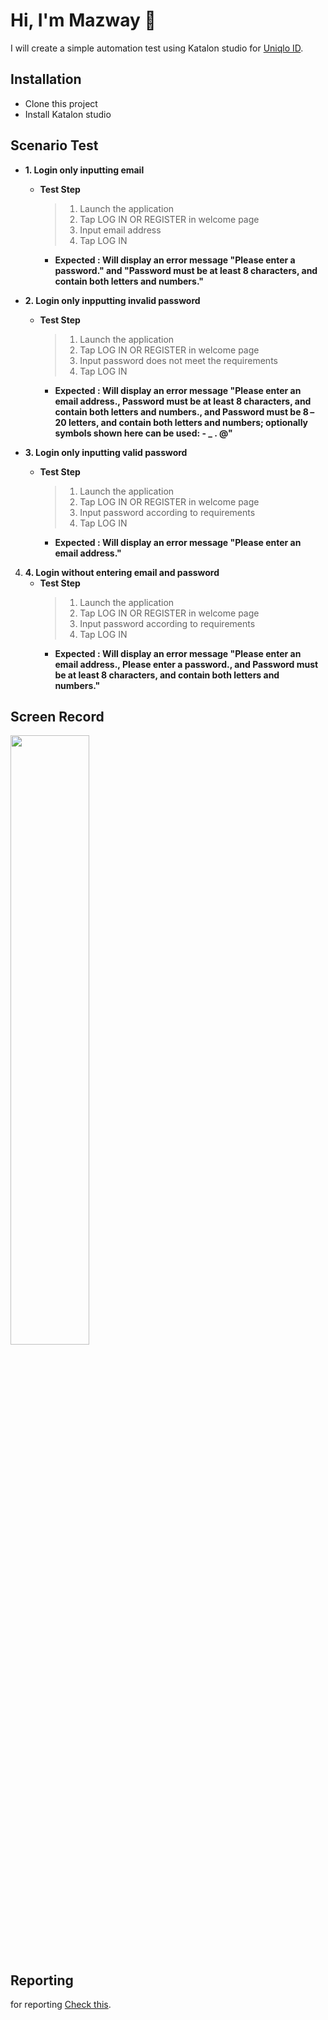 # Hi, I'm Mazway 👋

I will create a simple automation test using Katalon studio for [Uniqlo ID](https://play.google.com/store/apps/details?id=com.uniqlo.id.catalogue&hl=in&gl=US).

## Installation

- Clone this project
- Install Katalon studio

## Scenario Test

 - **1. Login only inputting email**
	- **Test Step**
	   >1. Launch the application
	   >2. Tap LOG IN OR REGISTER in welcome page
	   >3. Input email address
	   >4. Tap LOG IN
	  - **Expected : Will display an error message "Please enter a password." and "Password must be at least 8 characters, and contain both letters and numbers."**
   

- **2. Login only inpputting invalid password**
	- **Test Step**
	   >1. Launch the application
	   >2. Tap LOG IN OR REGISTER in welcome page
	   >3. Input password does not meet the requirements 
	   >4. Tap LOG IN
      - **Expected : Will display an error message "Please enter an email address., Password must be at least 8 characters, and contain both letters and numbers., and Password must be 8 – 20 letters, and contain both letters and numbers; optionally symbols shown here can be used: - _ . @"**

- **3. Login only inputting valid password**
	- **Test Step**
	   >1. Launch the application
	   >2. Tap LOG IN OR REGISTER in welcome page
	   >3. Input password according to requirements
	   >4. Tap LOG IN
	  - **Expected : Will display an error message "Please enter an email address."**

 4. **4. Login without entering email and password**
	- **Test Step**
	   >1. Launch the application
	   >2. Tap LOG IN OR REGISTER in welcome page
	   >3. Input password according to requirements
	   >4. Tap LOG IN
	  - **Expected : Will display an error message "Please enter an email address., Please enter a password., and Password must be at least 8 characters, and contain both letters and numbers."**

## Screen Record
<img src="https://user-images.githubusercontent.com/42727156/227218971-49909bea-ae57-4c44-b7f7-d68aab03a8c8.mp4" width="50%">



## Reporting

for reporting [Check this](https://github.com/mazwaay/Katalon-Mobile-Uniqlo/tree/master/Reports).
